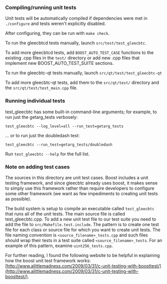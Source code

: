 ### Compiling/running unit tests

Unit tests will be automatically compiled if dependencies were met in `./configure`
and tests weren't explicitly disabled.

After configuring, they can be run with `make check`.

To run the gleecbtcd tests manually, launch `src/test/test_gleecbtc`.

To add more gleecbtcd tests, add `BOOST_AUTO_TEST_CASE` functions to the existing
.cpp files in the `test/` directory or add new .cpp files that
implement new BOOST_AUTO_TEST_SUITE sections.

To run the gleecbtc-qt tests manually, launch `src/qt/test/test_gleecbtc-qt`

To add more gleecbtc-qt tests, add them to the `src/qt/test/` directory and
the `src/qt/test/test_main.cpp` file.

### Running individual tests

test_gleecbtc has some built-in command-line arguments; for
example, to run just the getarg_tests verbosely:

    test_gleecbtc --log_level=all --run_test=getarg_tests

... or to run just the doubledash test:

    test_gleecbtc --run_test=getarg_tests/doubledash

Run `test_gleecbtc --help` for the full list.

### Note on adding test cases

The sources in this directory are unit test cases.  Boost includes a
unit testing framework, and since gleecbtc already uses boost, it makes
sense to simply use this framework rather than require developers to
configure some other framework (we want as few impediments to creating
unit tests as possible).

The build system is setup to compile an executable called `test_gleecbtc`
that runs all of the unit tests.  The main source file is called
test_gleecbtc.cpp. To add a new unit test file to our test suite you need 
to add the file to `src/Makefile.test.include`. The pattern is to create 
one test file for each class or source file for which you want to create 
unit tests.  The file naming convention is `<source_filename>_tests.cpp` 
and such files should wrap their tests in a test suite 
called `<source_filename>_tests`. For an example of this pattern, 
examine `uint256_tests.cpp`.

For further reading, I found the following website to be helpful in
explaining how the boost unit test framework works:
[http://www.alittlemadness.com/2009/03/31/c-unit-testing-with-boosttest/](http://www.alittlemadness.com/2009/03/31/c-unit-testing-with-boosttest/).
